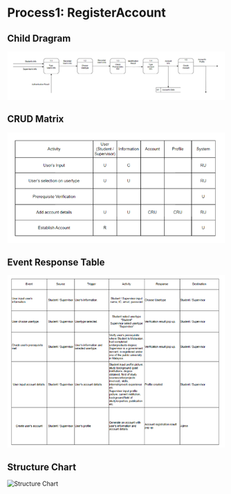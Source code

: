 # Process1: RegisterAccount
## Child Dragram
![Child Diagram](Images/TOBE_Physical_ChildDiagram_Process1.png)
## CRUD Matrix
![CRUD](Images/TOBE_Physical_CRUD1.png)
## Event Response Table
![Event Response Table](Images/TOBE_Physical_EventResponseTable1.png)
## Structure Chart
![Structure Chart](Images/)
